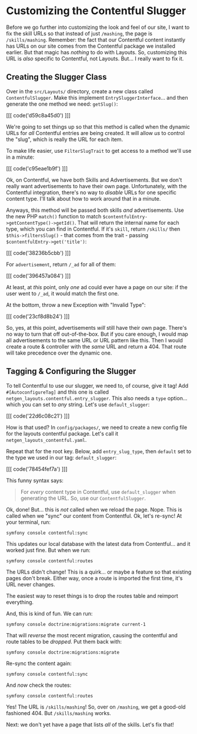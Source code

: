 # Customizing the Contentful Slugger

Before we go further into customizing the look and feel of our site, I want to fix
the skill URLs so that instead of just `/mashing`, the page is `/skills/mashing`.
Remember: the fact that our Contentful content instantly has URLs on our site
comes from the Contentful package we installed earlier. But that magic has
*nothing* to do with Layouts. So, customizing this URL is *also* specific
to Contentful, not Layouts. But... I really want to fix it.

## Creating the Slugger Class

Over in the `src/Layouts/` directory, create a new class called `ContentfulSlugger`.
Make this implement `EntrySluggerInterface`... and then generate the one method
we need: `getSlug()`:

[[[ code('d59c8a45d0') ]]]

We're going to set things up so that this method is called when the dynamic URLs
for *all* Contentful entries are being created. It will allow *us* to control the
"slug", which is really the URL for each item.

To make life easier, use `FilterSlugTrait` to get access to a method we'll use in
a minute:

[[[ code('c95eae1b9f') ]]]

Ok, on Contentful, we have both Skills and Advertisements. But we don't really want
advertisements to have their own page. Unfortunately, with the Contentful integration,
there's no way to *disable* URLs for one specific content type. I'll talk about
how to work around that in a minute.

Anyways, this method will be passed both skills *and* advertisements. Use the new
PHP `match()` function to match `$contentfulEntry->getContentType()->getId()`.
That will return the internal name for each type, which you can find in Contentful.
If it's `skill`, return `/skills/` then `$this->filtersSlug()` - that comes from
the trait - passing `$contentfulEntry->get('title')`:

[[[ code('38236b5cbb') ]]]

For `advertisement`, return `/_ad` for all of them:

[[[ code('396457a084') ]]]

At least, at *this* point, only *one* ad could ever have a page on our site:
if the user went to `/_ad`, it would match the first one.

At the bottom, throw a new Exception with "Invalid Type":

[[[ code('23cf8d8b24') ]]]

So, yes, at this point, advertisements *will* still have their own page. There's
no way to turn that off out-of-the-box. But if you care enough, I would map all
advertisements to the same URL or URL pattern like this. Then I would create a
route & controller with the *same* URL and return a 404. That route will take
precedence over the dynamic one.

## Tagging & Configuring the Slugger

To tell Contentful to use our slugger, we need to, of course, give it tag! Add
`#[AutoconfigureTag]` and this one is called `netgen_layouts.contentful.entry_slugger`.
This also needs a `type` option... which you can set to *any* string. Let's use
`default_slugger`:

[[[ code('22d6c08c21') ]]]

How is that used? In `config/packages/`, we need to create a new config file for
the layouts contentful package. Let's call it `netgen_layouts_contentful.yaml`.

Repeat that for the root key. Below, add `entry_slug_type`, then `default` set
to the type we used in our tag: `default_slugger`:

[[[ code('78454fef7a') ]]]

This funny syntax says:

> For *every* content type in Contentful, use `default_slugger` when generating
> the URL. So, use our `ContentfulSlugger`.

Ok, done! But... this is *not* called when we reload the page. Nope. This is called
when we "sync" our content from Contentful. Ok, let's re-sync! At your terminal,
run:

```terminal
symfony console contentful:sync
```

This updates our local database with the latest data from Contentful... and it
worked just fine. But when we run:

```terminal
symfony console contentful:routes
```

The URLs didn't change! This is a quirk... or maybe a feature so that existing
pages don't break. Either way, once a route is imported the first time, it's URL
never changes.

The easiest way to reset things is to drop the routes table and reimport everything.

And, this is kind of fun. We can run:

```terminal
symfony console doctrine:migrations:migrate current-1
```

That will *reverse* the most recent migration, causing the contentful and route
tables to be *dropped*. Put them back with:

```terminal
symfony console doctrine:migrations:migrate
```

Re-sync the content again:

```terminal-silent
symfony console contentful:sync
```

And *now* check the routes:

```terminal-silent
symfony console contentful:routes
```

Yes! The URL is `/skills/mashing`! So, over on `/mashing`, we get a good-old
fashioned 404. But `/skills/mashing` works.

Next: we don't yet have a page that lists *all* of the skills. Let's fix that!
